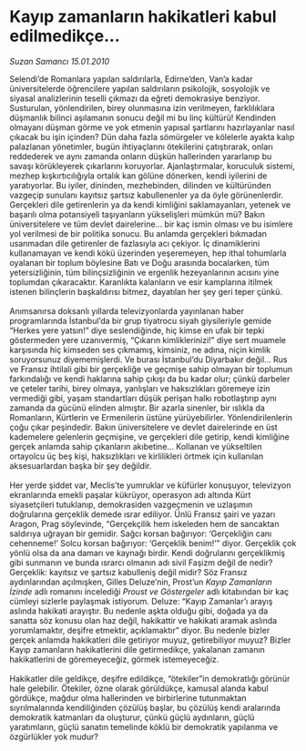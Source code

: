 # Kayıp zamanların hakikatleri kabul edilmedikçe...

*Suzan Samancı 15.01.2010*

<div class="yazi">Selendi’de Romanlara yapılan saldırılarla, Edirne’den, Van’a kadar üniversitelerde öğrencilere yapılan saldırıların psikolojik, sosyolojik ve siyasal analizlerinin teselli çıkmazı da eğreti demokrasiye benziyor. Susturulan, yönlendirilen, birey olunmasına izin verilmeyen, farklılıklara düşmanlık bilinci aşılamanın sonucu değil mi bu linç kültürü! Kendinden olmayanı düşman görme ve yok etmenin yapısal şartlarını hazırlayanlar nasıl çıkacak bu işin içinden? Dün daha fazla sömürgeler ve kölelerle ayakta kalıp palazlanan yönetimler, bugün ihtiyaçlarını ötekilerini çatıştırarak, onları reddederek ve aynı zamanda onların düşkün hallerinden yararlanıp bu savaşı körükleyerek çıkarlarını koruyorlar. Ajanlaştırmalar, koruculuk sistemi, mezhep kışkırtıcılığıyla ortalık kan gölüne dönerken, kendi iyilerini de yaratıyorlar. Bu iyiler, dininden, mezhebinden, dilinden ve kültüründen vazgeçip sunulanı kayıtsız şartsız kabullenenler ya da öyle görünenlerdir. Gerçekleri dile getirenlerin ya da kendi kimliğini saklamayanları, yetenek ve başarılı olma potansiyeli taşıyanların yükselişleri mümkün mü? Bakın üniversitelere ve tüm devlet dairelerine... bir kaç ismin olması ve bu isimlere yol verilmesi de bir politika sonucu. Bu anlamda gerçekleri bıkmadan usanmadan dile getirenler de fazlasıyla acı çekiyor. İç dinamiklerini kullanamayan ve kendi kökü üzerinden yeşeremeyen, hep ithal tohumlarla oyalanan bir toplum böylesine Batı ve Doğu arasında bocalarken, tüm yetersizliğinin, tüm bilinçsizliğinin ve ergenlik hezeyanlarının acısını yine toplumdan çıkaracaktır. Karanlıkta kalanların ve esir kamplarına itilmek istenen bilinçlerin başkaldırısı bitmez, dayatılan her şey geri teper çünkü. <br/><br/>Anımsanırsa doksanlı yıllarda televizyonlarda yayınlanan haber programlarında İstanbul’da bir grup tiyatrocu siyah giysileriyle gemide “Herkes yere yatsın!” diye seslendiğinde, hiç kimse en ufak bir tepki göstermeden yere uzanıvermiş, “Çıkarın kimliklerinizi!” diye sert muamele karşısında hiç kimseden ses çıkmamış, kimsiniz, ne adına, niçin kimlik soruyorsunuz diyememişlerdi. Ve burası İstanbul’du Diyarbakır değil... Rus ve Fransız ihtilali gibi bir gerçekliğe ve geçmişe sahip olmayan bir toplumun farkındalığı ve kendi haklarına sahip çıkışı da bu kadar olur; çünkü darbeler ve çeteler tarihi, birey olmaya, yanlışları ve haksızlıkları göremeye izin vermediği gibi, yaşam standartları düşük perişan halkı robotlaştırıp aynı zamanda da gücünü elinden almıştır. Bir azarla sinenler, bir ıslıkla da Romanların, Kürtlerin ve Ermenilerin üstüne yürüyebilirler. Yönlendirilenlerin çoğu çıkar peşindedir. Bakın üniversitelere ve devlet dairelerinde en üst kademelere gelenlerin geçmişine, ve gerçekleri dile getirip, kendi kimliğine gerçek anlamda sahip çıkanların akıbetine... Kollanan ve yükseltilen ortayolcu üç beş kişi, haksızlıkları ve kirlilikleri örtmek için kullanılan aksesuarlardan başka bir şey değildir. <br/><br/>Her yerde şiddet var, Meclis’te yumruklar ve küfürler konuşuyor, televizyon ekranlarında emekli paşalar kükrüyor, operasyon adı altında Kürt siyasetçileri tutuklanıp, demokrasiden vazgeçmenin ve uzlaşımın doğrularına gerçeklik demede ısrar ediliyor. Ünlü Fransız şairi ve yazarı Aragon, Prag söylevinde, “Gerçekçilik hem iskeleden hem de sancaktan saldırıya uğrayan bir gemidir. Sağcı korsan bağırıyor: ‘Gerçekliğin canı cehenneme!’ Solcu korsan bağırıyor: ‘Gerçeklik benim!’” diyor. Gerçeklik çok yönlü olsa da ana damarı ve kaynağı birdir. Kendi doğrularını gerçeklikmiş gibi sunmanın ve bunda ısrarcı olmanın adı sivil Faşizm değil de nedir? Gerçeklik: kayıtsız ve şartsız kabulleniş değil midir? Söz Fransız aydınlarından açılmışken, Gilles Deluze’nin, Prost’un <i>Kayıp Zamanların İzinde</i> adlı romanını incelediği <i>Proust ve Göstergeler</i> adlı kitabından bir kaç cümleyi sizlerle paylaşmak istiyorum. Deluze: “Kayıp Zamanlar’ı arayış aslında hakikati arayıştır. Bu nedenle aşkta olduğu gibi, doğada ya da sanatta söz konusu olan haz değil, hakikattir ve hakikati aramak aslında yorumlamaktır, deşifre etmektir, açıklamaktır” diyor. Bu nedenle bizler gerçek anlamda hakikatleri dile getiriyor muyuz, getirebiliyor muyuz? Bizler Kayıp zamanların hakikatlerini dile getirmedikçe, yakalanan zamanın hakikatlerini de göremeyeceğiz, görmek istemeyeceğiz. <br/><br/>Hakikatler dile geldikçe, deşifre edildikçe, “ötekiler”in demokratlığı görünür hale gelebilir. Ötekiler, özne olarak görüldükçe, kamusal alanda kabul gördükçe, mağdur olma hallerinden ve birbirlerine tutunmaktan sıyrılmalarında kendiliğinden çözülüş başlar, bu çözülüş kendi aralarında demokratik katmanları da oluşturur, çünkü güçlü aydınların, güçlü yaratımların, güçlü sanatın temelinde köklü bir demokratik yapılanma ve özgürlükler yok mudur?</div>
